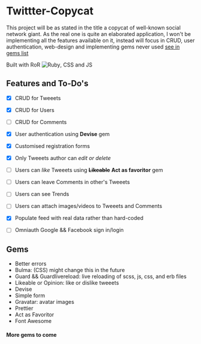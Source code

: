 # Twittter-Copycat


This project will be as stated in the title a copycat of well-known social network giant. As the real one is quite an elaborated application, I won't be implementing all the features available on it, instead will focus in CRUD, user authentication, web-design and implementing gems never used [see in gems list](#gems)

Built with RoR ![Ruby](https://cdn.emojidex.com/emoji/mdpi/Ruby.png "Ruby"), CSS and JS

## Features and To-Do's

- [x] CRUD for Tweeets
- [x] CRUD for Users
- [ ] CRUD for Comments
- [x] User authentication using **Devise** gem
- [x] Customised registration forms
- [x] Only Tweeets author can *edit or delete* 
- [ ] Users can *like* Tweeets using ~~**Likeable**~~ **Act as favoritor** gem
- [ ] Users can leave Comments in other's Tweeets
- [ ] Users can see Trends
- [ ] Users can attach images/videos to Tweeets and Comments
- [x] Populate feed with real data rather than hard-coded
- [ ] Omniauth Google && Facebook sign in/login


## Gems

* Better errors
* Bulma: (CSS) might change this in the future
* Guard && Guardlivereload: live reloading of scss, js, css, and erb files
* Likeable or Opinion: like or dislike tweeets
* Devise
* Simple form
* Gravatar: avatar images
* Prettier
* Act as Favoritor
* Font Awesome
#### More gems to come
